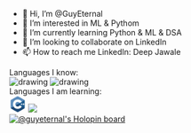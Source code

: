 - 👋 Hi, I’m @GuyEternal
- 👀 I’m interested in ML & Pythom
- 🌱 I’m currently learning Python & ML & DSA
- 💞️ I’m looking to collaborate on LinkedIn
- 📫 How to reach me LinkedIn: Deep Jawale

<!---
GuyEternal/GuyEternal is a ✨ special ✨ repository because its `README.md` (this file) appears on your GitHub profile.
You can click the Preview link to take a look at your changes.
--->

Languages I know: 
<br>
<img src="https://upload.wikimedia.org/wikipedia/commons/thumb/archive/3/35/20220802133510%21The_C_Programming_Language_logo.svg/120px-The_C_Programming_Language_logo.svg.png" alt="drawing" width="30">
<img src="https://upload.wikimedia.org/wikipedia/commons/6/61/HTML5_logo_and_wordmark.svg" alt="drawing" width="40">
<br>
Languages I am learning:<br>
<img src="https://raw.githubusercontent.com/github/explore/80688e429a7d4ef2fca1e82350fe8e3517d3494d/topics/cpp/cpp.png" alt="drawing" width="30"> <img src="https://github.com/jalbertsr/logo-badge-images/blob/master/img/rsz_python.png?raw=true" width="30">
<br>
[![@guyeternal's Holopin board](https://holopin.io/api/user/board?user=guyeternal)](https://holopin.io/@guyeternal)

